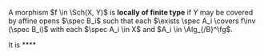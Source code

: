 A morphism $f \in \Sch(X, Y)$ is **locally of finite type** if $Y$ may be covered by affine opens $\spec B_i$ such that each $\exists \spec A_i \covers f\inv (\spec B_i)$ with each $\spec A_i \in X$ and $A_i \in \Alg_{/B}^\fg$.

It is ****

